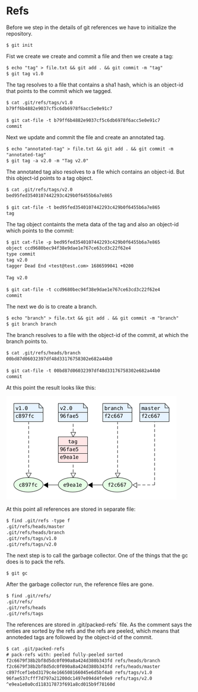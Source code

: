 # Refs

Before we step in the details of git references we have to
initialize the repository.

```console
$ git init
```

Fist we create we create and commit a file and then we create
a tag:

```console
$ echo "tag" > file.txt && git add . && git commit -m "tag"
$ git tag v1.0
```

The tag resolves to a file that contains a sha1 hash, which is
an object-id that points to the commit which we tagged.

```console
$ cat .git/refs/tags/v1.0
b79ff6b4882e9037cf5c6db6978f6acc5e0e91c7

$ git cat-file -t b79ff6b4882e9037cf5c6db6978f6acc5e0e91c7
commit
```

Next we update and commit the file and create an annotated tag.

```console
$ echo "annotated-tag" > file.txt && git add . && git commit -m "annotated-tag"
$ git tag -a v2.0 -m "Tag v2.0"
```

The annotated tag also resolves to a file which contains an object-id. But this
object-id points to a tag object.

```console
$ cat .git/refs/tags/v2.0
bed95fed3540107442293c429b0f6455b6a7e865

$ git cat-file -t bed95fed3540107442293c429b0f6455b6a7e865
tag
```

The tag object containts the meta data of the tag and also an object-id which 
points to the commit:

```console
$ git cat-file -p bed95fed3540107442293c429b0f6455b6a7e865
object ccd9680bec94f38e9dae1e767ce63cd3c22f62e4
type commit
tag v2.0
tagger Dead End <test@test.com> 1686599041 +0200

Tag v2.0

$ git cat-file -t ccd9680bec94f38e9dae1e767ce63cd3c22f62e4
commit
```

The next we do is to create a branch.

```console
$ echo "branch" > file.txt && git add . && git commit -m "branch"
$ git branch branch
```
The branch resolves to a file with the object-id of the commit,
at which the branch points to.

```console
$ cat .git/refs/heads/branch
00bd87d06032397df48d33176758302e682a44b0

$ git cat-file -t 00bd87d06032397df48d33176758302e682a44b0
commit
```

At this point the result looks like this:

![Git-Refs](git-refs.png)

At this point all references are stored in separate file:

```console
$ find .git/refs -type f
.git/refs/heads/master
.git/refs/heads/branch
.git/refs/tags/v1.0
.git/refs/tags/v2.0
```

The next step is to call the garbage collector. One of the things that
the gc does is to pack the refs.

```console
$ git gc
```
After the garbage collector run, the reference files are gone.

```console
$ find .git/refs/
.git/refs/
.git/refs/heads
.git/refs/tags
```

The references are stored in .git/packed-refs` file. As the comment says
the enties are sorted by the refs and the refs are peeled, which means 
that annoteded tags are followed by the object-id of the commit.

```console
$ cat .git/packed-refs
# pack-refs with: peeled fully-peeled sorted
f2c6679f38b2bf8d5dc0f090a8a424d380b343fd refs/heads/branch
f2c6679f38b2bf8d5dc0f090a8a424d380b343fd refs/heads/master
c897fcef1ebd3179c4e166508166045e6d5bf4a0 refs/tags/v1.0
96fae537cfff7d797a21200dc1497e094d4fe0e9 refs/tags/v2.0
^e9ea1e0a0cd118317873f691a8cd015b9f78160d
```
